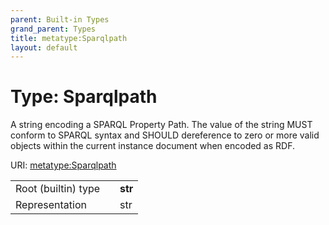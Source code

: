 ```yaml
---
parent: Built-in Types
grand_parent: Types
title: metatype:Sparqlpath
layout: default
---
```


# Type: Sparqlpath


A string encoding a SPARQL Property Path. The value of the string MUST conform to SPARQL syntax and SHOULD dereference to zero or more valid objects within the current instance document when encoded as RDF.

URI: [metatype:Sparqlpath](https://linkml.github.io/linkml-model/docs/types/Sparqlpath)

|  |  |  |
| --- | --- | --- |
| Root (builtin) type | | **str** |
| Representation | | str |

